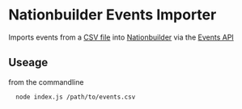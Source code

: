 # Nationbuilder Events Importer

Imports events from a [CSV file](https://en.wikipedia.org/wiki/Comma-separated_values) into [Nationbuilder](http://nationbuilder.com) via the [Events API](http://nationbuilder.com/events_api)

## Useage

  from the commandline

      node index.js /path/to/events.csv

